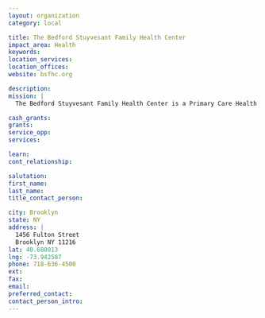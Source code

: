 ```yaml
---
layout: organization
category: local

title: The Bedford Stuyvesant Family Health Center
impact_area: Health
keywords: 
location_services: 
location_offices: 
website: bsfhc.org

description: 
mission: |
  The Bedford Stuyvesant Family Health Center is a Primary Care Health Facility, offering a broad range of integrative health care services, with an emphasis on prevention, education and critical support services. 

cash_grants: 
grants: 
service_opp: 
services: 

learn: 
cont_relationship: 

salutation: 
first_name: 
last_name: 
title_contact_person: 

city: Brooklyn
state: NY
address: |
  1456 Fulton Street  
  Brooklyn NY 11216
lat: 40.680013
lng: -73.942587
phone: 718-636-4500
ext: 
fax: 
email: 
preferred_contact: 
contact_person_intro: 
---
```


